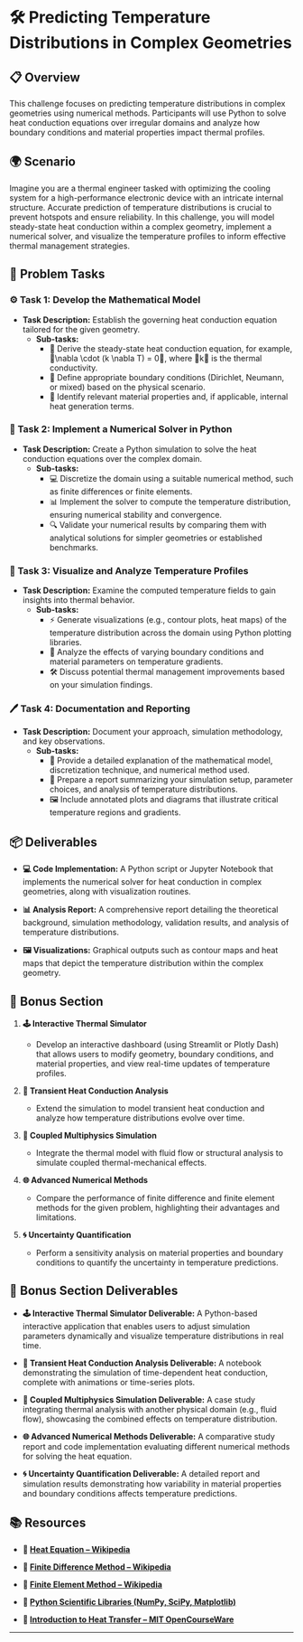 # 🛠️ Predicting Temperature Distributions in Complex Geometries

## 📋 Overview
This challenge focuses on predicting temperature distributions in complex geometries using numerical methods. Participants will use Python to solve heat conduction equations over irregular domains and analyze how boundary conditions and material properties impact thermal profiles.

## 🌍 Scenario
Imagine you are a thermal engineer tasked with optimizing the cooling system for a high-performance electronic device with an intricate internal structure. Accurate prediction of temperature distributions is crucial to prevent hotspots and ensure reliability. In this challenge, you will model steady-state heat conduction within a complex geometry, implement a numerical solver, and visualize the temperature profiles to inform effective thermal management strategies.

## 📝 Problem Tasks

### ⚙️ Task 1: Develop the Mathematical Model
- **Task Description:** Establish the governing heat conduction equation tailored for the given geometry.
  - **Sub-tasks:**
    - 📐 Derive the steady-state heat conduction equation, for example, \nabla \cdot (k \nabla T) = 0, where k is the thermal conductivity.
    - 🧮 Define appropriate boundary conditions (Dirichlet, Neumann, or mixed) based on the physical scenario.
    - 🔧 Identify relevant material properties and, if applicable, internal heat generation terms.

### 🔬 Task 2: Implement a Numerical Solver in Python
- **Task Description:** Create a Python simulation to solve the heat conduction equations over the complex domain.
  - **Sub-tasks:**
    - 💻 Discretize the domain using a suitable numerical method, such as finite differences or finite elements.
    - 📊 Implement the solver to compute the temperature distribution, ensuring numerical stability and convergence.
    - 🔍 Validate your numerical results by comparing them with analytical solutions for simpler geometries or established benchmarks.

### 🔧 Task 3: Visualize and Analyze Temperature Profiles
- **Task Description:** Examine the computed temperature fields to gain insights into thermal behavior.
  - **Sub-tasks:**
    - ⚡ Generate visualizations (e.g., contour plots, heat maps) of the temperature distribution across the domain using Python plotting libraries.
    - 🔄 Analyze the effects of varying boundary conditions and material parameters on temperature gradients.
    - 🛠️ Discuss potential thermal management improvements based on your simulation findings.

### 🖊️ Task 4: Documentation and Reporting
- **Task Description:** Document your approach, simulation methodology, and key observations.
  - **Sub-tasks:**
    - 📄 Provide a detailed explanation of the mathematical model, discretization technique, and numerical method used.
    - 📝 Prepare a report summarizing your simulation setup, parameter choices, and analysis of temperature distributions.
    - 🖼️ Include annotated plots and diagrams that illustrate critical temperature regions and gradients.

## 📦 Deliverables
- **💻 Code Implementation:**
  A Python script or Jupyter Notebook that implements the numerical solver for heat conduction in complex geometries, along with visualization routines.

- **📊 Analysis Report:**
  A comprehensive report detailing the theoretical background, simulation methodology, validation results, and analysis of temperature distributions.

- **🖼️ Visualizations:**
  Graphical outputs such as contour maps and heat maps that depict the temperature distribution within the complex geometry.

## 🎁 Bonus Section
1. **🕹️ Interactive Thermal Simulator**
   - Develop an interactive dashboard (using Streamlit or Plotly Dash) that allows users to modify geometry, boundary conditions, and material properties, and view real-time updates of temperature profiles.

2. **🧮 Transient Heat Conduction Analysis**
   - Extend the simulation to model transient heat conduction and analyze how temperature distributions evolve over time.

3. **🔄 Coupled Multiphysics Simulation**
   - Integrate the thermal model with fluid flow or structural analysis to simulate coupled thermal-mechanical effects.

4. **🌐 Advanced Numerical Methods**
   - Compare the performance of finite difference and finite element methods for the given problem, highlighting their advantages and limitations.

5. **🌀 Uncertainty Quantification**
   - Perform a sensitivity analysis on material properties and boundary conditions to quantify the uncertainty in temperature predictions.

## 🏅 Bonus Section Deliverables
- **🕹️ Interactive Thermal Simulator Deliverable:**
  A Python-based interactive application that enables users to adjust simulation parameters dynamically and visualize temperature distributions in real time.

- **🧮 Transient Heat Conduction Analysis Deliverable:**
  A notebook demonstrating the simulation of time-dependent heat conduction, complete with animations or time-series plots.

- **🔄 Coupled Multiphysics Simulation Deliverable:**
  A case study integrating thermal analysis with another physical domain (e.g., fluid flow), showcasing the combined effects on temperature distribution.

- **🌐 Advanced Numerical Methods Deliverable:**
  A comparative study report and code implementation evaluating different numerical methods for solving the heat equation.

- **🌀 Uncertainty Quantification Deliverable:**
  A detailed report and simulation results demonstrating how variability in material properties and boundary conditions affects temperature predictions.

## 📚 Resources

- **🔗 [Heat Equation – Wikipedia](https://en.wikipedia.org/wiki/Heat_equation)**

- **🔗 [Finite Difference Method – Wikipedia](https://en.wikipedia.org/wiki/Finite_difference_method)**

- **🔗 [Finite Element Method – Wikipedia](https://en.wikipedia.org/wiki/Finite_element_method)**

- **🔗 [Python Scientific Libraries (NumPy, SciPy, Matplotlib)](https://www.scipy.org/)**

- **🔗 [Introduction to Heat Transfer – MIT OpenCourseWare](https://ocw.mit.edu/courses/mechanical-engineering/2-51-intermediate-thermodynamics-spring-2013/)**

---
